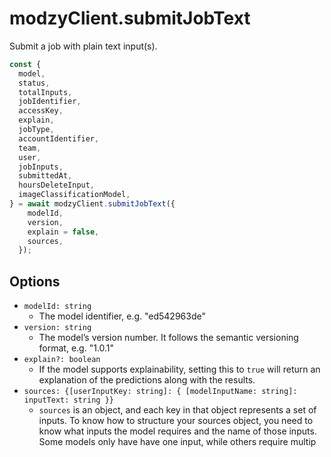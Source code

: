 # modzyClient.submitJobText

Submit a job with plain text input(s).

```javascript
const {
  model,
  status,
  totalInputs,
  jobIdentifier,
  accessKey,
  explain,
  jobType,
  accountIdentifier,
  team,
  user,
  jobInputs,
  submittedAt,
  hoursDeleteInput,
  imageClassificationModel,
} = await modzyClient.submitJobText({
    modelId,
    version,
    explain = false,
    sources,
  });
```

## Options

- `modelId: string`
  - The model identifier, e.g. "ed542963de"
- `version: string`
  - The model’s version number. It follows the semantic versioning format, e.g. "1.0.1"
- `explain?: boolean`
  - If the model supports explainability, setting this to `true` will return an explanation of the predictions along with the results.
- `sources: {[userInputKey: string]: { [modelInputName: string]: inputText: string }}`
  - `sources` is an object, and each key in that object represents a set of inputs. To know how to structure your sources object, you need to know what inputs the model requires and the name of those inputs. Some models only have have one input, while others require multip